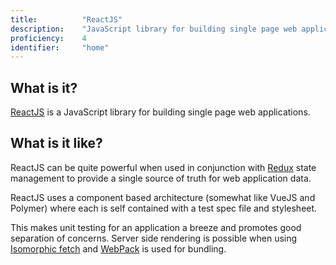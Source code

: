 ```yaml
---
title: 			"ReactJS"
description: 	"JavaScript library for building single page web applications"
proficiency:	4
identifier:		"home"
---
```


## What is it?
[ReactJS](https://reactjs.org) is a JavaScript library for building single page web applications.

## What is it like?
ReactJS can be quite powerful when used in conjunction with [Redux](https://github.com/reactjs/react-redux) state management to provide a single source of truth for web application data.

ReactJS uses a component based architecture (somewhat like VueJS and Polymer) where each is self contained with a test spec file and stylesheet.

This makes unit testing for an application a breeze and promotes good separation of concerns. Server side rendering is possible when using [Isomorphic fetch](https://github.com/matthew-andrews/isomorphic-fetch) and [WebPack](https://webpack.js.org/) is used for bundling. 
